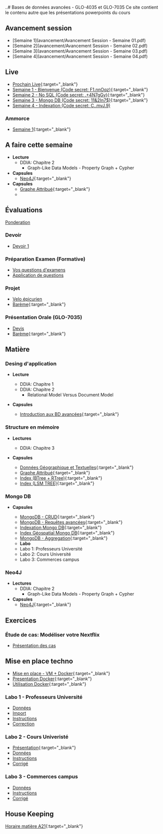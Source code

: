  ..# Bases de données avancées - GLO-4035 et GLO-7035
Ce site contient le contenu autre que les présentations powerpoints du cours

## Avancement session
* [Semaine 1](avancement/Avancement Session - Semaine 01.pdf)
* [Semaine 2](avancement/Avancement Session - Semaine 02.pdf)
* [Semaine 3](avancement/Avancement Session - Semaine 03.pdf)
* [Semaine 4](avancement/Avancement Session - Semaine 04.pdf)

## Live
* [Prochain Live](https://ulaval.zoom.us/j/61053004212?pwd=L2hKbG5Ma2VBMzFhaWxTQXFjcGVDQT09){:target="_blank"}
* [Semaine 1 - Bienvenue (Code secret: F1.nnOqz)](https://ulaval.zoom.us/rec/share/1ecYsmTwqDlnLCdE8j_iL8Mie3ExJHheCKwC48ZlUy4fRbPY0_STjpcM0yCHs6bV.qBaUFgZDMNK_vjWY){:target="_blank"}
* [Semaine 2 - No SQL (Code secret: .+4N7gGv)](https://ulaval.zoom.us/rec/share/-u2DuuQUObZ19MI55aoZCi84Cw7CE9fnbAbEGSS5NnhQ_4kvTD3MlNJ4std0_39d.CurlRJjJhNhHkp9q){:target="_blank"}
* [Semaine 3 - Mongo DB (Code secret: 11&2In7$)](https://ulaval.zoom.us/rec/share/UgRS4FCyYtvgvWxyreBn9-x8RSDinW3yGEEaL_trSOvHlz0PDOl3eoyn_dw3eBEb.TvAhTueWEZ6TlMN3){:target="_blank"}
* [Semaine 4 - Indexation (Code secret: C..mvJ.9)](https://ulaval.zoom.us/rec/share/xtf-CEyPWJhBkdMgTdMl3zK8N1_rahsyMO_dCVQVD9CXSpQtjcd9yPWyGomCyH1j.cNc4R6XkN8QsfDZq)
 
### Ammorce
* [Semaine 1](https://youtu.be/rkgPTYlbXCg){:target="_blank"}


## A faire cette semaine

* **Lecture**
  * DDIA: Chapitre 2
    * Graph-Like Data Models - Property Graph + Cypher
* **Capsules**
  * [Neo4J](https://youtu.be/Z-WOzomxQeI){:target="_blank"}  
* **Capsules**
  * [Graphe Attribué](https://youtu.be/gk1O3WNc6io){:target="_blank"} 
  * 


<!-- ## Banque de questions
* [Application](banque_question.zip)  
* [Code Source](https://github.com/jtbai/question_bank) -->

## Évaluations

[Ponderation](evaluation/ponderation.md)  

### Devoir
* [Devoir 1](devoir/devoir1.js)

### Préparation Examen (Formative)
* [Vos questions d'examens](evaluation/formative.md)
* [Application de questions](projet.zip)
 
### Projet
* [Velo épicurien](evaluation/projet_ingenierie.md)  
* [Barème](https://docs.google.com/spreadsheets/d/18qU0XgY-uqfECFpx90qccWpm86i5AqQGzhfpBZtuarw/edit?usp=sharing){:target="_blank"}  

<!-- * [Évaluation - Requêtes - Remise 2 & 3](evaluation/velo_epicurien_request_remise2-3.json) -->

### Présentation Orale (GLO-7035)
* [Devis](evaluation/oral.md)  
* [Barème](https://docs.google.com/spreadsheets/d/18qU0XgY-uqfECFpx90qccWpm86i5AqQGzhfpBZtuarw/edit?usp=sharing){:target="_blank"}  

## Matière

### Desing d'application
* **Lecture**
  * DDIA: Chapitre 1 
  * DDIA: Chapitre 2
    * Relational Model Versus Document Model
    <!-- * Query Language for Data (semaine warehousing)-->
  
* **Capsules**
  * [Introduction aux BD avancées](https://youtu.be/7lwjnHQb0TQ){:target="_blank"}  


### Structure en mémoire
* **Lectures**
  * DDIA: Chapitre 3

* **Capsules**
  * [Données Géographique et Textuelles](https://youtu.be/ySk6abWu_BA){:target="_blank"}  
  * [Graphe Attribué](https://youtu.be/gk1O3WNc6io){:target="_blank"} 
  * [Index (BTree + RTree)](https://youtu.be/Ym-cDh6pEjQ){:target="_blank"}  
  * [Index (LSM TREE)](https://youtu.be/0OWWE6UyIg8){:target="_blank"}  
  <!-- * [Warehousing](https://youtu.be/vI4BsigwDyg){:target="_blank"}   -->


### Mongo DB
* **Capsules** 
  * [MongoDB - CRUD](https://www.youtube.com/watch?v=7Q9DW_-8GnY){:target="_blank"}  
  * [MongoDB - Requêtes avancées](https://www.youtube.com/watch?v=iKDONxl1yZo){:target="_blank"}   
  * [Indexation Mongo DB](https://youtu.be/qehNybvz3lQ){:target="_blank"}    
  * [Index Géospatial Mongo DB](https://youtu.be/ageuBJ7w6t0){:target="_blank"}  
  * [MongoDB - Aggregation](https://youtu.be/p2335pziSAA){:target="_blank"}  
  <!-- * [MongoDB - Sécurité](https://youtu.be/bpYNtaAtj0o){:target="_blank"}   -->
  <!-- * [MongoDB - Replication](https://youtu.be/YXAfZ8dJ3Us){:target="_blank"}   -->
  <!-- * [MongoDB - Fragmentation](https://youtu.be/PA47LIpuVds){:target="_blank"}   -->

  * **Labo**
  * Labo 1: Professeurs Université
  * Labo 2: Cours Université
  * Labo 3: Commerces campus

### Neo4J
* **Lectures**
  * DDIA: Chapitre 2
    * Graph-Like Data Models - Property Graph + Cypher
* **Capsules**
  * [Neo4J](https://youtu.be/Z-WOzomxQeI){:target="_blank"}  
<!-- * **Labo**-->
  <!-- * Labo 4: Liaison Filmographique  -->

## Exercices

### Étude de cas: Modéliser votre Nextflix
  * [Présentation des cas](https://youtu.be/yyWzsjuJvdk)

## Mise en place techno
* [Mise en place - VM + Docker](https://youtu.be/RFxvC6cd7eI){:target="_blank"}  
* [Presentation Docker](https://youtu.be/iexpQnSj1X4){:target="_blank"}  
* [Utilisation Docker](https://www.youtube.com/watch?v=gogW8UEzQuE){:target="_blank"}  
<!-- * [Flask + Docker](https://youtu.be/CzpxPsAaItQ){:target="_blank"}   -->
<!-- * [FlaskDemoApp](flask_demo.zip)  -->

### Labo 1 - Professeurs Université
<!-- * [Présentation](https://youtu.be/7FiYAWaPPGc){:target="_blank"}   -->
* [Données](labo/labo_1/bd_ulaval.json)  
* [Import](labo/labo_1/import_script.js)  
* [Instructions](labo/labo_1/instructions.js)  
* [Correction](labo/labo_1/correction.js)  


### Labo 2 - Cours Univeristé
* [Présentation](https://youtu.be/HkIB3csR2AU){:target="_blank"}  
* [Données](labo/labo_2/bd_ulaval_cours.json)  
* [Instructions](labo/labo_2/instructions.js)  
* [Corrigé](labo/labo_2/correction.js)

### Labo 3 - Commerces campus
* [Données](labo/labo_3/donnees.json)
* [Instructions](labo/labo_3/instructions.js)
* [Corrigé](labo/labo_3/correction.js)


## House Keeping
<!-- [Archive mi-session](misession.md)   -->
[Horaire matière A21](/avancement/horaire.md){:target="_blank"}    
<!-- [Teams GLO4035 - GLO7035 A21](https://teams.microsoft.com/l/team/19%3a4a2a1eece87e41c0ba2cec9995d571d9%40thread.tacv2/conversations?groupId=f8b677e5-52e9-4a99-843a-3f500ba30577&tenantId=56778bd5-6a3f-4bd3-a265-93163e4d5bfe){:target="_blank"}   -->

